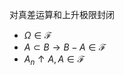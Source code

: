 对真差运算和上升极限封闭
* $\Omega \in \mathscr F$
* $A\subset B\rightarrow B-A\in\mathscr F$
* $A_n\uparrow A, A\in\mathscr F$
